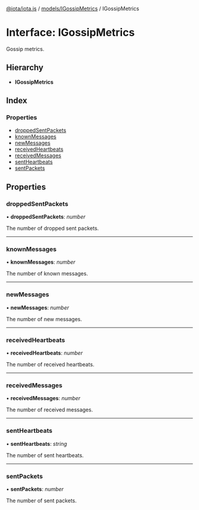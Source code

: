 [@iota/iota.js](../README.md) / [models/IGossipMetrics](../modules/models_igossipmetrics.md) / IGossipMetrics

# Interface: IGossipMetrics

Gossip metrics.

## Hierarchy

* **IGossipMetrics**

## Index

### Properties

* [droppedSentPackets](models_igossipmetrics.igossipmetrics.md#droppedsentpackets)
* [knownMessages](models_igossipmetrics.igossipmetrics.md#knownmessages)
* [newMessages](models_igossipmetrics.igossipmetrics.md#newmessages)
* [receivedHeartbeats](models_igossipmetrics.igossipmetrics.md#receivedheartbeats)
* [receivedMessages](models_igossipmetrics.igossipmetrics.md#receivedmessages)
* [sentHeartbeats](models_igossipmetrics.igossipmetrics.md#sentheartbeats)
* [sentPackets](models_igossipmetrics.igossipmetrics.md#sentpackets)

## Properties

### droppedSentPackets

• **droppedSentPackets**: *number*

The number of dropped sent packets.

___

### knownMessages

• **knownMessages**: *number*

The number of known messages.

___

### newMessages

• **newMessages**: *number*

The number of new messages.

___

### receivedHeartbeats

• **receivedHeartbeats**: *number*

The number of received heartbeats.

___

### receivedMessages

• **receivedMessages**: *number*

The number of received messages.

___

### sentHeartbeats

• **sentHeartbeats**: *string*

The number of sent heartbeats.

___

### sentPackets

• **sentPackets**: *number*

The number of sent packets.

